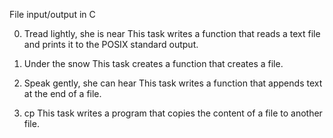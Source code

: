 File input/output in C

0. Tread lightly, she is near
This task writes a function that reads a text file and prints it to the POSIX standard output.

1. Under the snow
This task creates a function that creates a file.

2. Speak gently, she can hear
This task writes a function that appends text at the end of a file.

3. cp
This task writes a program that copies the content of a file to another file.

